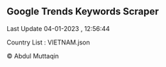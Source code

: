 

## Google Trends Keywords Scraper 
 
Last Update 04-01-2023 , 12:56:44

Country List :
VIETNAM.json



© Abdul Muttaqin 
